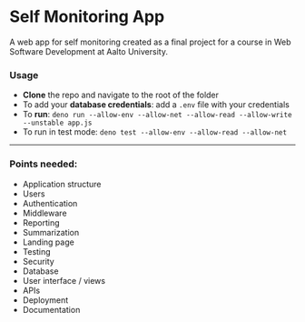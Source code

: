 # Self Monitoring App
A web app for self monitoring created as a final project for a course in Web Software Development at Aalto University. 
### Usage
- __Clone__ the repo and navigate to the root of the folder
- To add your __database credentials__: add a `.env` file with your credentials
- To __run__: `deno run --allow-env --allow-net --allow-read --allow-write --unstable app.js`
- To run in test mode: `deno test --allow-env --allow-read --allow-net`
---


### Points needed:
- Application structure
- Users
- Authentication
- Middleware
- Reporting
- Summarization
- Landing page
- Testing
- Security
- Database
- User interface / views
- APIs
- Deployment
- Documentation
